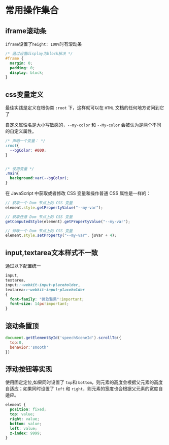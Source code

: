 # 常用操作集合

## iframe滚动条

`iframe`设置了`height: 100%`时有滚动条

```css
/* 通过设置display为block解决 */
#frame {
  margin: 0;
  padding: 0;
  display: block;
}
```

## css变量定义

最佳实践是定义在根伪类 `:root` 下，这样就可以在 `HTML` 文档的任何地方访问到它了

自定义属性名是大小写敏感的，`--my-color` 和 `--My-color` 会被认为是两个不同的自定义属性。

```css
/* 声明一个变量： */
:root{
  --bgColor: #000;
}


/* 使用变量 */
.main{
  background:var(--bgColor);
}
```

在 JavaScript 中获取或者修改 CSS 变量和操作普通 CSS 属性是一样的：

```js
// 获取一个 Dom 节点上的 CSS 变量
element.style.getPropertyValue("--my-var");

// 获取任意 Dom 节点上的 CSS 变量
getComputedStyle(element).getPropertyValue("--my-var");

// 修改一个 Dom 节点上的 CSS 变量
element.style.setProperty("--my-var", jsVar + 4);
```

## input,textarea文本样式不一致

通过以下配置统一
```css
input,
textarea,
input::-webkit-input-placeholder,
textarea::-webkit-input-placeholder
{
  font-family: "微软雅黑"!important;
  font-size: 14px!important;
}
```

## 滚动条置顶

```js
document.getElementById('speechSceneId').scrollTo({
  top:0,
  behavior:'smooth'
})
```

## 浮动按钮等实现

使用固定定位,如果同时设置了 `top`和 `bottom`，则元素的高度会根据父元素的高度自适应；如果同时设置了 `left` 和 `right`，则元素的宽度也会根据父元素的宽度自适应。

```css
element {
  position: fixed;
  top: value;
  right: value;
  bottom: value;
  left: value;
  z-index: 9999;
}
```
